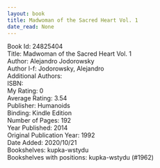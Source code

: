 ```yaml
---
layout: book
title: Madwoman of the Sacred Heart Vol. 1
date_read: None
---
```


Book Id: 24825404<br />
Title: Madwoman of the Sacred Heart Vol. 1<br />
Author: Alejandro Jodorowsky<br />
Author l-f: Jodorowsky, Alejandro<br />
Additional Authors: <br />
ISBN: <br />
My Rating: 0<br />
Average Rating: 3.54<br />
Publisher: Humanoids<br />
Binding: Kindle Edition<br />
Number of Pages: 192<br />
Year Published: 2014<br />
Original Publication Year: 1992<br />
Date Added: 2020/10/21<br />
Bookshelves: kupka-wstydu<br />
Bookshelves with positions: kupka-wstydu (#1962)<br />

